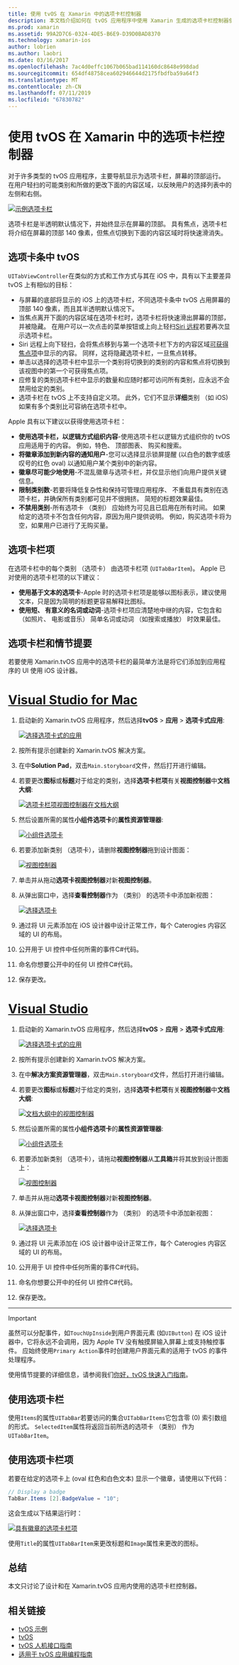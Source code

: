 ```yaml
---
title: 使用 tvOS 在 Xamarin 中的选项卡栏控制器
description: 本文档介绍如何在 tvOS 应用程序中使用 Xamarin 生成的选项卡栏控制器使用。 它提供高级别视图选项卡栏上，并讨论了选项卡栏项、 情节提要集成和选项卡栏项。
ms.prod: xamarin
ms.assetid: 99A2D7C6-0324-4DE5-B6E9-D39D0BAD8370
ms.technology: xamarin-ios
author: lobrien
ms.author: laobri
ms.date: 03/16/2017
ms.openlocfilehash: 7ac4d0effc1067b065bad114160dc8648e998dad
ms.sourcegitcommit: 654df48758cea602946644d2175fbdfba59a64f3
ms.translationtype: MT
ms.contentlocale: zh-CN
ms.lasthandoff: 07/11/2019
ms.locfileid: "67830782"
---
```

# <a name="working-with-tvos-tab-bar-controllers-in-xamarin"></a>使用 tvOS 在 Xamarin 中的选项卡栏控制器

对于许多类型的 tvOS 应用程序，主要导航显示为选项卡栏，屏幕的顶部运行。 在用户轻扫的可能类别和所做的更改下面的内容区域，以反映用户的选择列表中的左侧和右侧。

[![](tab-bars-images/tab01.png "示例选项卡栏")](tab-bars-images/tab01.png#lightbox)

选项卡栏是半透明默认情况下，并始终显示在屏幕的顶部。 具有焦点，选项卡栏将介绍在屏幕的顶部 140 像素，但焦点切换到下面的内容区域时将快速滑消失。

<a name="Tab-Bars-in-tvOS" />

## <a name="tab-bars-in-tvos"></a>选项卡条中 tvOS

`UITabViewController`在类似的方式和工作方式与其在 iOS 中，具有以下主要差异 tvOS 上有相似的目标：

- 与屏幕的底部将显示的 iOS 上的选项卡栏，不同选项卡条中 tvOS 占用屏幕的顶部 140 像素，而且其半透明默认情况下。
- 当焦点离开下面的内容区域在选项卡栏时，选项卡栏将快速滑出屏幕的顶部，并被隐藏。 在用户可以一次点击的菜单按钮或上向上轻扫[Siri 远程](~/ios/tvos/platform/remote-bluetooth.md#The-Siri-Remote)若要再次显示选项卡栏。
- Siri 远程上向下轻扫，会将焦点移到与第一个选项卡栏下方的内容区域[可获得焦点项](~/ios/tvos/app-fundamentals/navigation-focus.md#Focus-and-Selection)中显示的内容。 同样，这将隐藏选项卡栏，一旦焦点转移。
- 单击以选择的选项卡栏中显示一个类别将切换到的类别的内容和焦点将切换到该视图中的第一个可获得焦点项。
- 应修复的类别选项卡栏中显示的数量和应随时都可访问所有类别，应永远不会禁用给定的类别。
- 选项卡栏在 tvOS 上不支持自定义项。 此外，它们不显示**详细**类别 （如 iOS) 如果有多个类别比可容纳在选项卡栏中。

Apple 具有以下建议以获得使用选项卡栏：

- **使用选项卡栏，以逻辑方式组织内容**-使用选项卡栏以逻辑方式组织你的 tvOS 应用适用于的内容。 例如，特色、 顶部图表、 购买和搜索。
- **将徽章添加到新内容的通知用户**-您可以选择显示锁屏提醒 (以白色的数字或感叹号的红色 oval) 以通知用户某个类别中的新内容。
- **徽章尽可能少地使用**-不混乱徽章与选项卡栏，并仅显示他们向用户提供关键信息。
- **限制类别数**-若要将降低复杂性和保持可管理应用程序、 不重载具有类别在选项卡栏，并确保所有类别都可见并不很拥挤。 简短的标题效果最佳。
- **不禁用类别**-所有选项卡 （类别） 应始终为可见且已启用在所有时间。 如果给定的选项卡不包含任何内容，原因为用户提供说明。 例如，购买选项卡将为空，如果用户已进行了无购买量。

<a name="Tab-Bar-Items" />

## <a name="tab-bar-items"></a>选项卡栏项

在选项卡栏中的每个类别 （选项卡） 由选项卡栏项 (`UITabBarItem`)。 Apple 已对使用的选项卡栏项的以下建议：

- **使用基于文本的选项卡**-Apple 时的选项卡栏项是能够以图标表示，建议使用文本，只是因为简明的标题更容易解释比图标。
- **使用短、 有意义的名词或动词**-选项卡栏项应清楚地中继的内容，它包含和 （如照片、 电影或音乐） 简单名词或动词 （如搜索或播放） 时效果最佳。

<a name="Tab-Bars-and-Storyboards" />

## <a name="tab-bars-and-storyboards"></a>选项卡栏和情节提要

若要使用 Xamarin.tvOS 应用中的选项卡栏的最简单方法是将它们添加到应用程序的 UI 使用 iOS 设计器。

# <a name="visual-studio-for-mactabmacos"></a>[Visual Studio for Mac](#tab/macos)
    
1. 启动新的 Xamarin.tvOS 应用程序，然后选择**tvOS** > **应用** > **选项卡式应用**: 

    [![](tab-bars-images/tab02.png "选择选项卡式的应用")](tab-bars-images/tab02.png#lightbox)
1. 按所有提示创建新的 Xamarin.tvOS 解决方案。
1. 在中**Solution Pad**，双击`Main.storyboard`文件，然后打开进行编辑。
1. 若要更改**图标**或**标题**对于给定的类别，选择**选项卡栏项**有关**视图控制器**中**文档大纲**:

    [![](tab-bars-images/tab03a.png "选项卡栏项视图控制器在文档大纲")](tab-bars-images/tab03a.png#lightbox)
1. 然后设置所需的属性**小组件选项卡**的**属性资源管理器**: 

    [![](tab-bars-images/tab03.png "小组件选项卡")](tab-bars-images/tab03.png#lightbox)
1. 若要添加新类别 （选项卡），请删除**视图控制器**拖到设计图面： 

    [![](tab-bars-images/tab04.png "视图控制器")](tab-bars-images/tab04.png#lightbox)
1. 单击并从拖动**选项卡视图控制器**对新**视图控制器**。
1. 从弹出窗口中，选择**查看控制器**作为 （类别） 的选项卡中添加新视图： 

    [![](tab-bars-images/tab05.png "选择选项卡")](tab-bars-images/tab05.png#lightbox)
1. 通过将 UI 元素添加在 iOS 设计器中设计正常工作，每个 Caterogies 内容区域的 UI 的布局。
1. 公开用于 UI 控件中任何所需的事件C#代码。
1. 命名你想要公开中的任何 UI 控件C#代码。
1. 保存更改。

# <a name="visual-studiotabwindows"></a>[Visual Studio](#tab/windows)
    
1. 启动新的 Xamarin.tvOS 应用程序，然后选择**tvOS** > **应用** > **选项卡式应用**: 

    [![](tab-bars-images/tab02vs.png "选择选项卡式的应用")](tab-bars-images/tab02vs.png#lightbox)
1. 按所有提示创建新的 Xamarin.tvOS 解决方案。
1. 在中**解决方案资源管理器**，双击`Main.storyboard`文件，然后打开进行编辑。
1. 若要更改**图标**或**标题**对于给定的类别，选择**选项卡栏项**有关**视图控制器**中**文档大纲**:

    [![](tab-bars-images/tab03avs.png "文档大纲中的视图控制器")](tab-bars-images/tab03avs.png#lightbox)
1. 然后设置所需的属性**小组件选项卡**的**属性资源管理器**: 

    [![](tab-bars-images/tab03vs.png "小组件选项卡")](tab-bars-images/tab03vs.png#lightbox)
1. 若要添加新类别 （选项卡），请拖动**视图控制器**从**工具箱**并将其放到设计图面上： 

    [![](tab-bars-images/tab04vs.png "视图控制器")](tab-bars-images/tab04vs.png#lightbox)
1. 单击并从拖动**选项卡视图控制器**对新**视图控制器**。
1. 从弹出窗口中，选择**查看控制器**作为 （类别） 的选项卡中添加新视图： 

    [![](tab-bars-images/tab05vs.png "选择选项卡")](tab-bars-images/tab05vs.png#lightbox)
1. 通过将 UI 元素添加在 iOS 设计器中设计正常工作，每个 Caterogies 内容区域的 UI 的布局。
1. 公开用于 UI 控件中任何所需的事件C#代码。
1. 命名你想要公开中的任何 UI 控件C#代码。
1. 保存更改。
    
-----

> [!IMPORTANT]
> 虽然可以分配事件，如`TouchUpInside`到用户界面元素 (如`UIButton`) 在 iOS 设计器中，它将永远不会调用，因为 Apple TV 没有触摸屏输入屏幕上或支持触控事件。 应始终使用`Primary Action`事件时创建用户界面元素的适用于 tvOS 的事件处理程序。

使用情节提要的详细信息，请参阅我们[你好，tvOS 快速入门指南](~/ios/tvos/get-started/hello-tvos.md)。 

<a name="Working-with-Tab-Bars" />

## <a name="working-with-tab-bars"></a>使用选项卡栏

使用`Items`的属性`UITabBar`若要访问的集合`UITabBarItems`它包含零 (0) 索引数组的形式。 `SelectedItem`属性将返回当前所选的选项卡 （类别） 作为`UITabBarItem`。


<a name="Working-with-Tab-Bar-Items" />

## <a name="working-with-tab-bar-items"></a>使用选项卡栏项

若要在给定的选项卡上 (oval 红色和白色文本) 显示一个徽章，请使用以下代码：

```csharp
// Display a badge
TabBar.Items [2].BadgeValue = "10";
```

这会生成以下结果运行时：

[![](tab-bars-images/tab06.png "具有徽章的选项卡栏项")](tab-bars-images/tab06.png#lightbox)

使用`Title`的属性`UITabBarItem`来更改标题和`Image`属性来更改的图标。

<a name="Summary" />

## <a name="summary"></a>总结

本文只讨论了设计和在 Xamarin.tvOS 应用内使用的选项卡栏控制器。




## <a name="related-links"></a>相关链接

- [tvOS 示例](https://developer.xamarin.com/samples/tvos/all/)
- [tvOS](https://developer.apple.com/tvos/)
- [tvOS 人机接口指南](https://developer.apple.com/tvos/human-interface-guidelines/)
- [适用于 tvOS 应用编程指南](https://developer.apple.com/library/prerelease/tvos/documentation/General/Conceptual/AppleTV_PG/)
